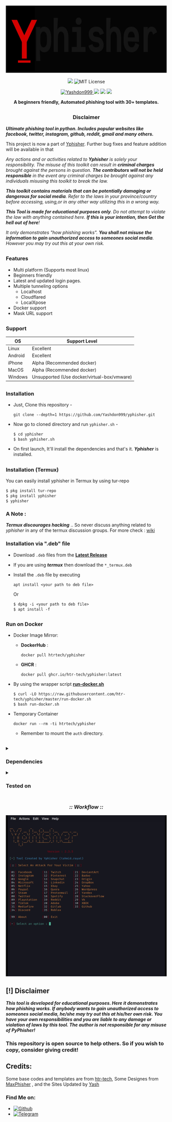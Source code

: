 <!-- Yphisher -->

<p align="center">
  <img src=".github/misc/logo.png" height="210" width="600">
</p>

<p align="center">
  <img src="https://img.shields.io/badge/Version-2.3.5-green?style=for-the-badge">
  <img src="https://img.shields.io/badge/License-MIT-yellow.svg?style=for-the-badge" alt="MIT License">
</p>

<p align="center">
  <a href="https://github.com/Yashdon999">
  <img src="https://img.shields.io/badge/GitHub-Yashdon999-blue?style=flat-square" alt="Yashdon999">
</a>
  <img src="https://img.shields.io/badge/Open%20Source-Yes-darkgreen?style=flat-square">
  <img src="https://img.shields.io/badge/Maintained%3F-Yes-lightblue?style=flat-square">
  <img src="https://img.shields.io/badge/Written%20In-Bash-darkcyan?style=flat-square">
</p>

<p align="center"><b>A beginners friendly, Automated phishing tool with 30+ templates.</b></p>

##

<h3><p align="center">Disclaimer</p></h3>

***Ultimate phishing tool in python. Includes popular websites like facebook, twitter, instagram, github, reddit, gmail and many others.***

This project is now a part of [Yphisher](https://github.com/Yashdon999/yphisher). Further bug fixes and feature addition will be available in that


<i>Any actions and or activities related to <b>Yphisher</b> is solely your responsibility. The misuse of this toolkit can result in <b>criminal charges</b> brought against the persons in question. <b>The contributors will not be held responsible</b> in the event any criminal charges be brought against any individuals misusing this toolkit to break the law.

<b>This toolkit contains materials that can be potentially damaging or dangerous for social media</b>. Refer to the laws in your province/country before accessing, using,or in any other way utilizing this in a wrong way.

<b>This Tool is made for educational purposes only</b>. Do not attempt to violate the law with anything contained here. <b>If this is your intention, then Get the hell out of here</b>!

It only demonstrates "how phishing works". <b>You shall not misuse the information to gain unauthorized access to someones social media</b>. However you may try out this at your own risk.</i>

##

### Features

- Multi platform (Supports most linux)
- Beginners friendly
- Latest and updated login pages.
- Multiple tunneling options
  - Localhost
  - Cloudflared
  - LocalXpose
- Docker support
- Mask URL support 

##

### Support

OS         | Support Level
-----------|--------------
Linux      | Excellent
Android    | Excellent
iPhone     | Alpha (Recommended docker)
MacOS      | Alpha (Recommended docker)
Windows    | Unsupported (Use docker/virtual-box/vmware)

##

### Installation

- Just, Clone this repository -
  ```
  git clone --depth=1 https://github.com/Yashdon999/yphisher.git
  ```

- Now go to cloned directory and run `yphisher.sh` -
  ```
  $ cd yphisher
  $ bash yphisher.sh
  ```

- On first launch, It'll install the dependencies and that's it. ***Yphisher*** is installed.

##

### Installation (Termux)
You can easily install yphisher in Termux by using tur-repo
```
$ pkg install tur-repo
$ pkg install yphisher
$ yphisher
```
### A Note : 
***Termux discourages hacking*** .. So never discuss anything related to *yphisher* in any of the termux discussion groups. For more check : [wiki](https://wiki.termux.com/wiki/Hacking)



### Installation via ".deb" file

- Download `.deb` files from the [**Latest Release**](https://github.com/htr-tech/yphisher/releases/latest)
- If you are using ***termux*** then download the `*_termux.deb`

- Install the `.deb` file by executing
  ```
  apt install <your path to deb file>
  ```
  Or
  ```
  $ dpkg -i <your path to deb file>
  $ apt install -f
  ```

##

### Run on Docker

- Docker Image Mirror:
  - **DockerHub** : 
    ```
    docker pull htrtech/yphisher
    ```
  - **GHCR** : 
    ```
    docker pull ghcr.io/htr-tech/yphisher:latest
    ```

- By using the wrapper script [**run-docker.sh**](https://raw.githubusercontent.com/htr-tech/yphisher/master/run-docker.sh)

  ```
  $ curl -LO https://raw.githubusercontent.com/htr-tech/yphisher/master/run-docker.sh
  $ bash run-docker.sh
  ```
- Temporary Container

  ```
  docker run --rm -ti htrtech/yphisher
  ```
  - Remember to mount the `auth` directory.

##

<details>
  <summary><h3>Dependencies</h3></summary>

<b>Yphisher</b> requires following programs to run properly - 
- `git`
- `curl`
- `php`

> All the dependencies will be installed automatically when you run **Yphisher** for the first time.
</details>

<details>
  <summary><h3>Tested on</h3></summary>

- **Ubuntu**
- **Debian**
- **Arch**
- **Manjaro**
- **Fedora**
- **Termux**
</details>

##

<h3 align="center"><i>:: Workflow ::</i></h3>
<p align="center">
<img src=".github/misc/overflow.gif"/>
</p>

##

## [!] Disclaimer
***This tool is developed for educational purposes. Here it demonstrates how phishing works. If anybody wants to gain unauthorized access to someones social media, he/she may try out this at his/her own risk. You have your own responsibilities and you are liable to any damage or violation of laws by this tool. The author is not responsible for any misuse of PyPhisher!***

### This repository is open source to help others. So if you wish to copy, consider giving credit!

## Credits:
Some base codes and templates are from [htr-tech](https://github.com/htr-tech/zphisher), Some Designes from [MaxPhisher](https://github.com/KasRoudra/MaxPhisher)
, and the Sites Updated by [Yash](https://github.com/Yashdon999/yphisher)

### Find Me on:


- [![Github](https://img.shields.io/badge/Github-Yashdon999-green?style=for-the-badge&logo=github)](https://github.com/Yashdon999)
- [![Telegram](https://img.shields.io/badge/Telegram-error_short-indigo?style=for-the-badge&logo=telegram)](https://t.me/error_short)

